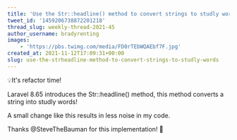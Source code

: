 ```yaml
---
title: 'Use the Str::headline() method to convert strings to studly words'
tweet_id: '1459206738872201218'
thread_slug: weekly-thread-2021-45
author_username: bradyrenting
images:
    - 'https://pbs.twimg.com/media/FD0rTEbWQAEbf7F.jpg'
created_at: 2021-11-12T17:09:31+00:00
slug: use-the-strheadline-method-to-convert-strings-to-studly-words
---
```

💡It's refactor time!

Laravel 8.65 introduces the Str::headline() method, this method converts a string into studly words!

A small change like this results in less noise in my code.

Thanks @SteveTheBauman for this implementation! 🙌